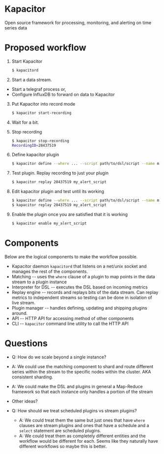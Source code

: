# Kapacitor
Open source framework for processing, monitoring, and alerting on time series data

# Proposed workflow

1. Start Kapacitor

    ```sh
    $ kapacitord
    ```

2. Start a data stream.
  * Start a telegraf process or,
  * Configure InfluxDB to forward on data to Kapacitor
3. Put Kapacitor into record mode

    ```sh
    $ kapacitor start-recording
    ```

4. Wait for a bit.
5. Stop recording

    ```sh
    $ kapacitor stop-recording
    RecordingID=28437519
    ```

6. Define kapacitor plugin

    ```sh
    $ kapacitor define --where ... --script path/to/dsl/script --name my_alert_script
    ```

7. Test plugin. Replay recording to just your plugin

    ```sh
    $ kapacitor replay 28437519 my_alert_script
    ```

8. Edit kapacitor plugin and test until its working

    ```sh
    $ kapacitor define --where ... --script path/to/dsl/script --name my_alert_script
    $ kapacitor replay 28437519 my_alert_script
    ```

9. Enable the plugin once you are satisfied that it is working

    ```sh
    $ kapacitor enable my_alert_script
    ```

# Components

Below are the logical components to make the workflow  possible.

* Kapacitor daemon `kapacitord` that listens on a net/unix socket and manages the rest of the components.
* Matching -- uses the `where` clause of a plugin to map points in the data stream to a plugin instance
* Interpreter for DSL -- executes the DSL based on incoming metrics
* Replay engine -- records and replays bits of the data stream. Can replay metrics to independent streams so testing can be done in isolation of live stream.
* Plugin manager -- handles defining, updating and shipping plugins around.
* API -- HTTP API for accessing method of other components
* CLI -- `kapacitor` command line utility to call the HTTP API


# Questions

*  Q: How do we scale beyond a single instance?
  * A: We could use the matching component to shard and route different series within the stream to the specific nodes within the cluster. AKA consistent sharding.
  * A: We could make the DSL and plugins in general a Map-Reduce framework so that each instance only handles a portion of the stream
  * Other ideas?

* Q: How should we treat scheduled plugins vs stream plugins?
  * A: We could treat them the same but just ones that have `where` clauses are stream plugins and ones that have a schedule and a `select` statement are scheduled plugins.
  * A: We could treat them as completely different entities and the workflow would be different for each. Seems like they naturally have different workflows so maybe this is better.

